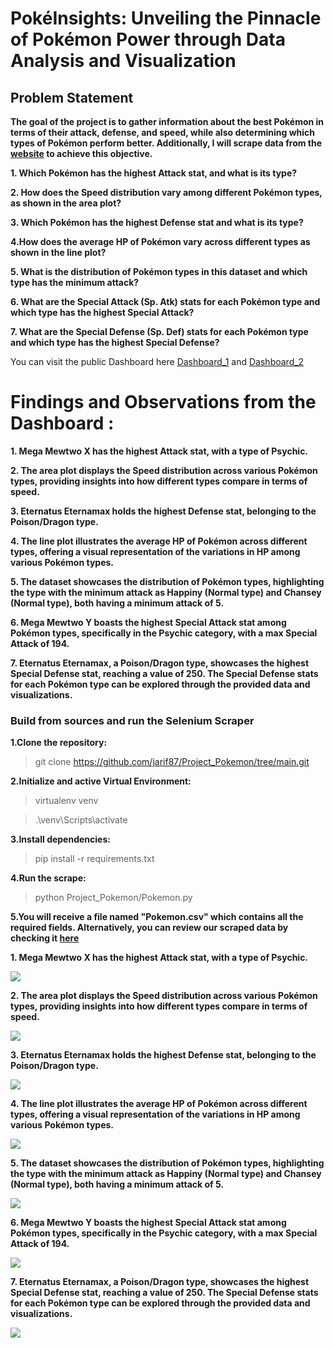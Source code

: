 # PokéInsights: Unveiling the Pinnacle of Pokémon Power through Data Analysis and Visualization

## Problem Statement

**The goal of the project is to gather information about the best Pokémon in terms of their attack, defense, and speed, while also determining which types of Pokémon perform better. Additionally, I will scrape data from the [website](https://pokemondb.net/pokedex/all) to achieve this objective.**

**1. Which Pokémon has the highest Attack stat, and what is its type?**

**2. How does the Speed distribution vary among different Pokémon types, as shown in the area plot?**

**3. Which Pokémon has the highest Defense stat and what is its type?**

**4.How does the average HP of Pokémon vary across different types as shown in the line plot?**

**5. What is the distribution of Pokémon types in this dataset and which type has the minimum attack?**

**6. What are the Special Attack (Sp. Atk) stats for each Pokémon type and which type has the highest Special Attack?**

**7. What are the Special Defense (Sp. Def) stats for each Pokémon type and which type has the highest Special Defense?**

You can visit the public Dashboard here  [Dashboard_1](https://public.tableau.com/app/profile/sadikal.jarif/viz/MyFinalDashboard_1/Dashboard1) and [Dashboard_2](https://public.tableau.com/app/profile/sadikal.jarif/viz/MyFinalDashboard_2/Dashboard2)

# Findings and Observations from the Dashboard :

**1. Mega Mewtwo X has the highest Attack stat, with a type of Psychic.**

**2. The area plot displays the Speed distribution across various Pokémon types, providing insights into how different types compare in terms of speed.**

**3. Eternatus Eternamax holds the highest Defense stat, belonging to the Poison/Dragon type.**

**4. The line plot illustrates the average HP of Pokémon across different types, offering a visual representation of the variations in HP among various Pokémon types.**

**5. The dataset showcases the distribution of Pokémon types, highlighting the type with the minimum attack as Happiny (Normal type) and Chansey (Normal type), both having a minimum attack of 5.**

**6. Mega Mewtwo Y boasts the highest Special Attack stat among Pokémon types, specifically in the Psychic category, with a max Special Attack of 194.**

**7. Eternatus Eternamax, a Poison/Dragon type, showcases the highest Special Defense stat, reaching a value of 250. The Special Defense stats for each Pokémon type can be explored through the provided data and visualizations.**

### Build from sources and run the Selenium Scraper
**1.Clone the repository:**
>git clone https://github.com/jarif87/Project_Pokemon/tree/main.git

**2.Initialize and active Virtual Environment:**
>virtualenv venv

>.\venv\Scripts\activate

**3.Install dependencies:**
>pip install -r requirements.txt

**4.Run the scrape:**
>python Project_Pokemon/Pokemon.py

**5.You will receive a file named **"Pokemon.csv"** which contains all the required fields. Alternatively, you can review our scraped data by checking it [here](https://github.com/jarif87/Project_Pokemon/blob/main/Data/Pokemon.csv)**

**1. Mega Mewtwo X has the highest Attack stat, with a type of Psychic.**

![](https://public.tableau.com/static/images/My/MyBook_1_17034186031370/NameAndAttack/4_3.png)

**2. The area plot displays the Speed distribution across various Pokémon types, providing insights into how different types compare in terms of speed.**
   
![](https://public.tableau.com/static/images/My/MyBook_2_17034186348710/TypeAndSpeed/4_3.png)

**3. Eternatus Eternamax holds the highest Defense stat, belonging to the Poison/Dragon type.**
   
![](https://public.tableau.com/static/images/My/MyBook_3_17034186970480/NameAndDefence/4_3.png)

**4. The line plot illustrates the average HP of Pokémon across different types, offering a visual representation of the variations in HP among various Pokémon types.**
   
![](https://public.tableau.com/static/images/My/MyBook_4_17034187611130/TypeAndAverageHP/4_3.png)

**5. The dataset showcases the distribution of Pokémon types, highlighting the type with the minimum attack as Happiny (Normal type) and Chansey (Normal type), both having a minimum attack of 5.**
   
![](https://public.tableau.com/static/images/My/MyBook_5_17034188051970/NameTypeAndMinimumAttack/4_3.png)

**6. Mega Mewtwo Y boasts the highest Special Attack stat among Pokémon types, specifically in the Psychic category, with a max Special Attack of 194.**
   
![](https://public.tableau.com/static/images/My/MyBook_6_17034188801390/NameTypeAndMaxSpecialAttack/4_3.png)

**7. Eternatus Eternamax, a Poison/Dragon type, showcases the highest Special Defense stat, reaching a value of 250. The Special Defense stats for each Pokémon type can be explored through the provided data and visualizations.**
   
![](https://public.tableau.com/static/images/My/MyBook_7_17034189683050/NameTypeAndSpecialMaxDefence/4_3.png)


